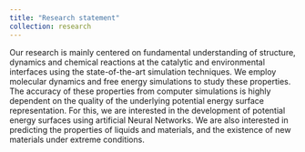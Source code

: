```yaml
---
title: "Research statement"
collection: research
---
```


Our research is mainly centered on fundamental understanding of structure,
dynamics and chemical reactions at the catalytic and environmental interfaces
using the state-of-the-art simulation techniques. We employ molecular dynamics
and free energy simulations to study these properties. The accuracy of these
properties from computer simulations is highly dependent on the quality of the
underlying potential energy surface representation. For this, we are
interested in the development of potential energy surfaces using artificial
Neural Networks. We are also interested in predicting the properties of liquids
and materials, and the existence of new materials under extreme conditions. 


